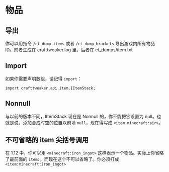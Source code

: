 # 物品

## 导出

你可以用指令 `/ct dump items` 或者 `/ct dump_brackets` 导出游戏内所有物品 ID。前者生成在 crafttweaker.log 里，后者在 ct\_dumps/item.txt

## Import

如果你需要声明数组，请记得 `import`：

`import crafttweaker.api.item.IItemStack;`

## Nonnull

与以前的版本不同，IItemStack 现在是 Nonnull 的，你不能把它设置为 null。也就是说，添加合成时空的位置以前填 `null`，现在得写成 `<item:minecraft:air>`。

## 不可省略的 item 尖括号调用

在 1.12 中，你可以用 `<minecraft:iron_ingot>` 这样表示一个物品。实际上你省略了最前面的 `item:`。而现在这个不可以省略了。你必须打成 `<item:minecraft:iron_ingot>`
